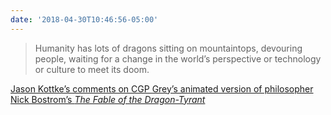 ```yaml
---
date: '2018-04-30T10:46:56-05:00'
---
```

> Humanity has lots of dragons sitting on mountaintops, devouring people, waiting for a change in the world’s perspective or technology or culture to meet its doom.

[Jason Kottke’s comments on CGP Grey’s animated version of philosopher Nick Bostrom’s _The Fable of the Dragon-Tyrant_](https://kottke.org/18/04/the-fable-of-the-dragon-tyrant)
